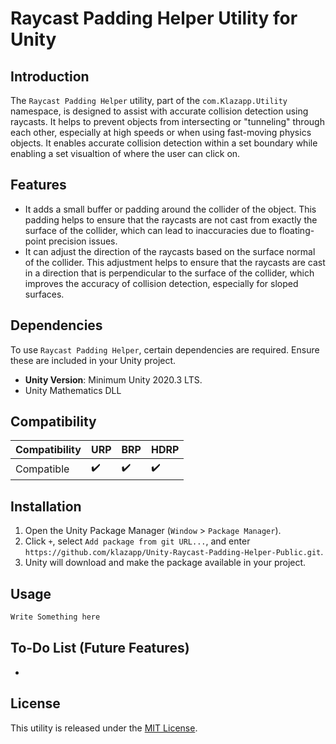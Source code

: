# Raycast Padding Helper Utility for Unity

## Introduction
The `Raycast Padding Helper` utility, part of the `com.Klazapp.Utility` namespace, is designed to assist with accurate collision detection using raycasts. It helps to prevent objects from intersecting or "tunneling" through each other, especially at high speeds or when using fast-moving physics objects. It enables accurate collision detection within a set boundary while enabling a set visualtion of where the user can click on.

## Features
- It adds a small buffer or padding around the collider of the object. This padding helps to ensure that the raycasts are not cast from exactly the surface of the collider, which can lead to inaccuracies due to floating-point precision issues.
- It can adjust the direction of the raycasts based on the surface normal of the collider. This adjustment helps to ensure that the raycasts are cast in a direction that is perpendicular to the surface of the collider, which improves the accuracy of collision detection, especially for sloped surfaces.

## Dependencies
To use `Raycast Padding Helper`, certain dependencies are required. Ensure these are included in your Unity project.
- **Unity Version**: Minimum Unity 2020.3 LTS.
- Unity Mathematics DLL

## Compatibility
| Compatibility        | URP | BRP | HDRP |
|----------------------|-----|-----|------|
| Compatible           | ✔️  | ✔️  | ✔️   |

## Installation
1. Open the Unity Package Manager (`Window` > `Package Manager`).
2. Click `+`, select `Add package from git URL...`, and enter `https://github.com/klazapp/Unity-Raycast-Padding-Helper-Public.git`.
3. Unity will download and make the package available in your project.

## Usage
```csharp
Write Something here
```

## To-Do List (Future Features)
- 
## License
This utility is released under the [MIT License](LICENSE).
